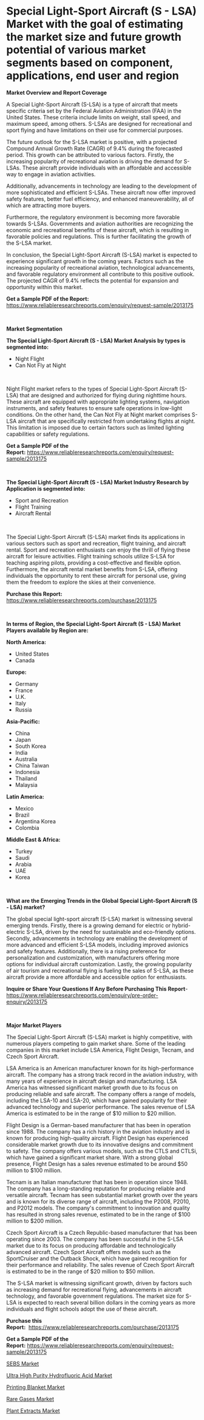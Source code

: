 <p><h1>Special Light-Sport Aircraft (S - LSA) Market with the goal of estimating the market size and future growth potential of various market segments based on component, applications, end user and region</h1></p><p><strong>Market Overview and Report Coverage</strong></p>
<p><p>A Special Light-Sport Aircraft (S-LSA) is a type of aircraft that meets specific criteria set by the Federal Aviation Administration (FAA) in the United States. These criteria include limits on weight, stall speed, and maximum speed, among others. S-LSAs are designed for recreational and sport flying and have limitations on their use for commercial purposes.</p><p>The future outlook for the S-LSA market is positive, with a projected Compound Annual Growth Rate (CAGR) of 9.4% during the forecasted period. This growth can be attributed to various factors. Firstly, the increasing popularity of recreational aviation is driving the demand for S-LSAs. These aircraft provide individuals with an affordable and accessible way to engage in aviation activities.</p><p>Additionally, advancements in technology are leading to the development of more sophisticated and efficient S-LSAs. These aircraft now offer improved safety features, better fuel efficiency, and enhanced maneuverability, all of which are attracting more buyers.</p><p>Furthermore, the regulatory environment is becoming more favorable towards S-LSAs. Governments and aviation authorities are recognizing the economic and recreational benefits of these aircraft, which is resulting in favorable policies and regulations. This is further facilitating the growth of the S-LSA market.</p><p>In conclusion, the Special Light-Sport Aircraft (S-LSA) market is expected to experience significant growth in the coming years. Factors such as the increasing popularity of recreational aviation, technological advancements, and favorable regulatory environment all contribute to this positive outlook. The projected CAGR of 9.4% reflects the potential for expansion and opportunity within this market.</p></p>
<p><strong>Get a Sample PDF of the Report:</strong> <a href="https://www.reliableresearchreports.com/enquiry/request-sample/2013175">https://www.reliableresearchreports.com/enquiry/request-sample/2013175</a></p>
<p>&nbsp;</p>
<p><strong>Market Segmentation</strong></p>
<p><strong>The Special Light-Sport Aircraft (S - LSA) Market Analysis by types is segmented into:</strong></p>
<p><ul><li>Night Flight</li><li>Can Not Fly at Night</li></ul></p>
<p>&nbsp;</p>
<p><p>Night Flight market refers to the types of Special Light-Sport Aircraft (S-LSA) that are designed and authorized for flying during nighttime hours. These aircraft are equipped with appropriate lighting systems, navigation instruments, and safety features to ensure safe operations in low-light conditions. On the other hand, the Can Not Fly at Night market comprises S-LSA aircraft that are specifically restricted from undertaking flights at night. This limitation is imposed due to certain factors such as limited lighting capabilities or safety regulations.</p></p>
<p><strong>Get a Sample PDF of the Report:</strong>&nbsp;<a href="https://www.reliableresearchreports.com/enquiry/request-sample/2013175">https://www.reliableresearchreports.com/enquiry/request-sample/2013175</a></p>
<p>&nbsp;</p>
<p><strong>The Special Light-Sport Aircraft (S - LSA) Market Industry Research by Application is segmented into:</strong></p>
<p><ul><li>Sport and Recreation</li><li>Flight Training</li><li>Aircraft Rental</li></ul></p>
<p>&nbsp;</p>
<p><p>The Special Light-Sport Aircraft (S-LSA) market finds its applications in various sectors such as sport and recreation, flight training, and aircraft rental. Sport and recreation enthusiasts can enjoy the thrill of flying these aircraft for leisure activities. Flight training schools utilize S-LSA for teaching aspiring pilots, providing a cost-effective and flexible option. Furthermore, the aircraft rental market benefits from S-LSA, offering individuals the opportunity to rent these aircraft for personal use, giving them the freedom to explore the skies at their convenience.</p></p>
<p><strong>Purchase this Report:</strong>&nbsp; <a href="https://www.reliableresearchreports.com/purchase/2013175">https://www.reliableresearchreports.com/purchase/2013175</a></p>
<p>&nbsp;</p>
<p><strong>In terms of Region, the Special Light-Sport Aircraft (S - LSA) Market Players available by Region are:</strong></p>
<p>
    <p> <strong> North America: </strong>
        <ul>
            <li>United States</li>
            <li>Canada</li>
        </ul>
        </p> 
    <p> <strong> Europe: </strong>
        <ul>
            <li>Germany</li>
            <li>France</li>
            <li>U.K.</li>
            <li>Italy</li>
            <li>Russia</li>
        </ul>
        </p> 
    <p> <strong> Asia-Pacific: </strong>
        <ul>
            <li>China</li>
            <li>Japan</li>
            <li>South Korea</li>
            <li>India</li>
            <li>Australia</li>
            <li>China Taiwan</li>
            <li>Indonesia</li>
            <li>Thailand</li>
            <li>Malaysia</li>
        </ul>
        </p> 
    <p> <strong> Latin America: </strong>
        <ul>
            <li>Mexico</li>
            <li>Brazil</li>
            <li>Argentina Korea</li>
            <li>Colombia</li>
        </ul>
        </p> 
    <p> <strong> Middle East & Africa: </strong>
        <ul>
            <li>Turkey</li>
            <li>Saudi</li>
            <li>Arabia</li>
            <li>UAE</li>
            <li>Korea</li>
        </ul>
    </p>
    </p>
<p>&nbsp;</p>
<p><strong>What are the Emerging Trends in the Global Special Light-Sport Aircraft (S - LSA) market?</strong></p>
<p><p>The global special light-sport aircraft (S-LSA) market is witnessing several emerging trends. Firstly, there is a growing demand for electric or hybrid-electric S-LSA, driven by the need for sustainable and eco-friendly options. Secondly, advancements in technology are enabling the development of more advanced and efficient S-LSA models, including improved avionics and safety features. Additionally, there is a rising preference for personalization and customization, with manufacturers offering more options for individual aircraft customization. Lastly, the growing popularity of air tourism and recreational flying is fueling the sales of S-LSA, as these aircraft provide a more affordable and accessible option for enthusiasts.</p></p>
<p><strong>Inquire or Share Your Questions If Any Before Purchasing This Report</strong>- <a href="https://www.reliableresearchreports.com/enquiry/pre-order-enquiry/2013175">https://www.reliableresearchreports.com/enquiry/pre-order-enquiry/2013175</a></p>
<p>&nbsp;</p>
<p><strong>Major Market Players</strong></p>
<p><p>The Special Light-Sport Aircraft (S-LSA) market is highly competitive, with numerous players competing to gain market share. Some of the leading companies in this market include LSA America, Flight Design, Tecnam, and Czech Sport Aircraft.</p><p>LSA America is an American manufacturer known for its high-performance aircraft. The company has a strong track record in the aviation industry, with many years of experience in aircraft design and manufacturing. LSA America has witnessed significant market growth due to its focus on producing reliable and safe aircraft. The company offers a range of models, including the LSA-10 and LSA-20, which have gained popularity for their advanced technology and superior performance. The sales revenue of LSA America is estimated to be in the range of $10 million to $20 million.</p><p>Flight Design is a German-based manufacturer that has been in operation since 1988. The company has a rich history in the aviation industry and is known for producing high-quality aircraft. Flight Design has experienced considerable market growth due to its innovative designs and commitment to safety. The company offers various models, such as the CTLS and CTLSi, which have gained a significant market share. With a strong global presence, Flight Design has a sales revenue estimated to be around $50 million to $100 million.</p><p>Tecnam is an Italian manufacturer that has been in operation since 1948. The company has a long-standing reputation for producing reliable and versatile aircraft. Tecnam has seen substantial market growth over the years and is known for its diverse range of aircraft, including the P2008, P2010, and P2012 models. The company's commitment to innovation and quality has resulted in strong sales revenue, estimated to be in the range of $100 million to $200 million.</p><p>Czech Sport Aircraft is a Czech Republic-based manufacturer that has been operating since 2003. The company has been successful in the S-LSA market due to its focus on producing affordable and technologically advanced aircraft. Czech Sport Aircraft offers models such as the SportCruiser and the Outback Shock, which have gained recognition for their performance and reliability. The sales revenue of Czech Sport Aircraft is estimated to be in the range of $20 million to $50 million.</p><p>The S-LSA market is witnessing significant growth, driven by factors such as increasing demand for recreational flying, advancements in aircraft technology, and favorable government regulations. The market size for S-LSA is expected to reach several billion dollars in the coming years as more individuals and flight schools adopt the use of these aircraft.</p></p>
<p><strong>Purchase this Report:</strong>&nbsp;&nbsp;<a href="https://www.reliableresearchreports.com/purchase/2013175">https://www.reliableresearchreports.com/purchase/2013175</a></p>
<p></p>
<p><strong>Get a Sample PDF of the Report:</strong>&nbsp;<a href="https://www.reliableresearchreports.com/enquiry/request-sample/2013175">https://www.reliableresearchreports.com/enquiry/request-sample/2013175</a></p>
<p><p><a href="https://medium.com/@beaublock2023/sebs-market-report-reveals-the-latest-trends-and-growth-opportunities-of-this-market-dcc5588199cf">SEBS Market</a></p><p><a href="https://medium.com/@deronwisoky1977/ultra-high-purity-hydrofluoric-acid-market-size-reveals-the-best-marketing-channels-in-global-bfb6000cf400">Ultra High Purity Hydrofluoric Acid Market</a></p><p><a href="https://medium.com/@elisamohr1910/decoding-printing-blanket-market-metrics-market-share-trends-and-growth-patterns-5cc2ebd995bf">Printing Blanket Market</a></p><p><a href="https://medium.com/@rogerking1949/rare-gases-market-share-evolution-and-market-growth-trends-2023-2030-0bb96b8e5ad8">Rare Gases Market</a></p><p><a href="https://medium.com/@ulicesweber/plant-extracts-market-report-reveals-the-latest-trends-and-growth-opportunities-of-this-market-bf3cc5847d6e">Plant Extracts Market</a></p></p>